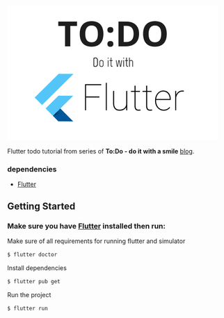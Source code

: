 [![](https://github.com/Saanglao/todosmile/blob/master/assets/todo_flutter.png?raw=true)](https://medium.com/@saanglao_dev/a-step-into-flutter-world-3bab4338df14)

Flutter todo tutorial from series of **To:Do - do it with a smile** [blog](https://medium.com/@saanglao_dev/road-to-do-my-journey-7eeb3b76f71b?).

### dependencies

- [Flutter](https://flutter.dev/)

## Getting Started

### Make sure you have [Flutter](https://flutter.dev/docs/get-started/install) installed then run:

Make sure of all requirements for running flutter and simulator

```bash
$ flutter doctor
```
Install dependencies

```bash
$ flutter pub get
```
Run the project

```bash
$ flutter run
```
